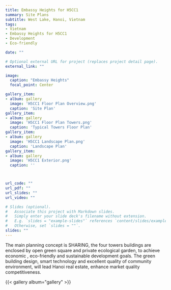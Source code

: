 ```yaml
---
title: Embassy Heights for H5CC1 
summary: Site Plans
subtitle: West Lake, Hanoi, Vietnam
tags:
- Vietnam
- Embassy Heights for H5CC1 
- Development
- Eco-friendly

date: ""

# Optional external URL for project (replaces project detail page).
external_link: ""

image:
  caption: "Embassy Heights"
  focal_point: Center

gallery_item: 
- album: gallery
  image: 'H5CC1 Floor Plan Overview.png'
  caption: 'Site Plan'  
gallery_item: 
- album: gallery
  image: 'H5CC1 Floor Plan Towers.png'
  caption: 'Typical Towers Floor Plan'  
gallery_item: 
- album: gallery
  image: 'H5CC1 Landscape Plan.png'
  caption: 'Landscape Plan'
gallery_item: 
- album: gallery
  image: 'H5CC1 Exterior.png'
  caption: ''



url_code: ""
url_pdf: ""
url_slides: ""
url_video: ""

# Slides (optional).
#   Associate this project with Markdown slides.
#   Simply enter your slide deck's filename without extension.
#   E.g. `slides = "example-slides"` references `content/slides/example-slides.md`.
#   Otherwise, set `slides = ""`.
slides: ""
---
```


The main planning concept is SHARING, the four towers buildings are enclosed by open green square and private ecological garden, to achieve economic , eco-friendly and sustainable development goals. The green building design, smart technology  and excellent quality of community environment, will lead Hanoi  real estate, enhance market quality competitiveness.

{{< gallery album="gallery" >}}

